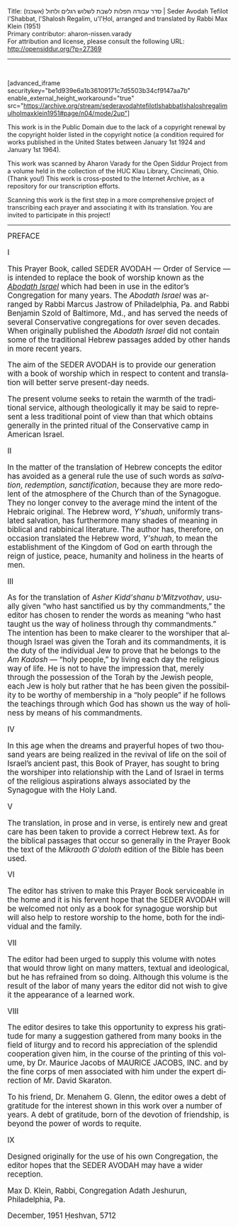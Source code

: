 <html>
<head></head>
<body>
Title: סדר עבודה תפלות לשבת לשלוש רגלים ולחול (אשכנז)‏ | Seder Avodah Tefilot l'Shabbat, l'Shalosh Regalim, u'l'Ḥol, arranged and translated by Rabbi Max Klein (1951)<br />
Primary contributor: aharon-nissen.varady<br />
For attribution and license, please consult the following URL: <a href="http://opensiddur.org/?p=27369">http://opensiddur.org/?p=27369</a>
<p />
<hr />

&nbsp;

[advanced_iframe securitykey="be1d939e6a1b36109171c7d5503b34cf9147aa7b" enable_external_height_workaround="true" src="https://archive.org/stream/sederavodahtefilotlshabbatlshaloshregalimulholmaxklein1951#page/n04/mode/2up"]

This work is in the Public Domain due to the lack of a copyright renewal by the copyright holder listed in the copyright notice (a condition required for works published in the United States between January 1st 1924 and January 1st 1964).

This work was scanned by Aharon Varady for the Open Siddur Project from a volume held in the collection of the HUC Klau Library, Cincinnati, Ohio. (Thank you!) This work is cross-posted to the Internet Archive, as a repository for our transcription efforts.

Scanning this work is the first step in a more comprehensive project of transcribing each prayer and associating it with its translation. You are invited to participate in this project!

<hr />

<div class="english" lang="en" style="font-size: 1.2em;">
PREFACE

I 

This Prayer Book, called <span style="text-transform: uppercase;">Seder Avodah</span> — Order of Service — is intended to replace the book of worship known as the <em><a href="https://opensiddur.org/compilations/kol-bo/abodath-yisrael-2nd-revised-edition-1873-arranged-benjamin-szold-translated-marcus-jastrow/">Abodath Israel</a></em> which had been in use in the editor’s Congregation for many years. The <em>Abodath Israel</em> was arranged by Rabbi Marcus Jastrow of Philadelphia, Pa. and Rabbi Benjamin Szold of Baltimore, Md., and has served the needs of several Conservative congregations for over seven decades. When originally published the <em>Abodath Israel</em> did not contain some of the traditional Hebrew passages added by other hands in more recent years. 

The aim of the <span style="text-transform: uppercase;">Seder Avodah</span> is to provide our generation with a book of worship which in respect to content and translation will better serve present-day needs. 

The present volume seeks to retain the warmth of the traditional service, although theologically it may be said to represent a less traditional point of view than that which obtains generally in the printed ritual of the Conservative camp in American Israel. 


II 

In the matter of the translation of Hebrew concepts the editor has avoided as a general rule the use of such words as <em>salvation</em>, <em>redemption</em>, <em>sanctification</em>, because they are more redolent of the atmosphere of the Church than of the Synagogue. They no longer convey to the average mind the intent of the Hebraic original. The Hebrew word, <em>Y'shuah</em>, uniformly translated salvation, has furthermore many shades of meaning in biblical and rabbinical literature. The author has, therefore, on occasion translated the Hebrew word, <em>Y'shuah</em>, to mean the establishment of the Kingdom of God on earth through the reign of justice, peace, humanity and holiness in the hearts of men. 


III

As for the translation of <em>Asher Kidd'shanu b'Mitzvothav</em>, usually given “who hast sanctified us by thy commandments,” the editor has chosen to render the words as meaning “who hast taught us the way of holiness through thy commandments.” The intention has been to make clearer to the worshiper that although Israel was given the Torah and its commandments, it is the duty of the individual Jew to prove that he belongs to the <em>Am Kadosh</em> — “holy people,” by living each day the religious way of life. He is not to have the impression that, merely through the possession of the Torah by the Jewish people, each Jew is holy but rather that he has been given the possibility to be worthy of membership in a “holy people” if he follows the teachings through which God has shown us the way of holiness by means of his commandments. 


IV 

In this age when the dreams and prayerful hopes of two thousand years are being realized in the revival of life on the soil of Israel’s ancient past, this Book of Prayer, has sought to bring the worshiper into relationship with the Land of Israel in terms of the religious aspirations always associated by the Synagogue with the Holy Land. 

V 

The translation, in prose and in verse, is entirely new and great care has been taken to provide a correct Hebrew text. As for the biblical passages that occur so generally in the Prayer Book the text of the <em>Mikraoth G'doloth</em> edition of the Bible has been used. 


VI 

The editor has striven to make this Prayer Book serviceable in the home and it is his fervent hope that the <span style="text-transform: uppercase;">Seder Avodah</span> will be welcomed not only as a book for synagogue worship but will also help to restore worship to the home, both for the individual and the family. 


VII 

The editor had been urged to supply this volume with notes that would throw light on many matters, textual and ideological, but he has refrained from so doing. Although this volume is the result of the labor of many years the editor did not wish to give it the appearance of a learned work. 


VIII 

The editor desires to take this opportunity to express his gratitude for many a suggestion gathered from many books in the field of liturgy and to record his appreciation of the splendid cooperation given him, in the course of the printing of this volume, by Dr. Maurice Jacobs of <span style="text-transform: uppercase;">Maurice Jacobs, Inc.</span> and by the fine corps of men associated with him under the expert direction of Mr. David Skaraton. 

To his friend, Dr. Menahem G. Glenn, the editor owes a debt of gratitude for the interest shown in this work over a number of years. A debt of gratitude, born of the devotion of friendship, is beyond the power of words to requite. 

IX 

Designed originally for the use of his own Congregation, the editor hopes that the <span style="text-transform: uppercase;">Seder Avodah</span> may have a wider reception. 

Max D. Klein, 
Rabbi, Congregation Adath Jeshurun, 
Philadelphia, Pa. 

December, 1951 
Ḥeshvan, 5712 
</div>

&nbsp;
</body>
</html>